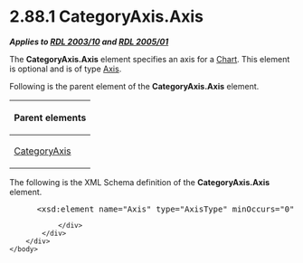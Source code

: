 <html dir="LTR" xmlns:mshelp="http://msdn.microsoft.com/mshelp" xmlns:ddue="http://ddue.schemas.microsoft.com/authoring/2003/5" xmlns:xlink="http://www.w3.org/1999/xlink" xmlns:tool="http://www.microsoft.com/tooltip">
    <head>
        <meta http-equiv="Content-Type" content="text/html; CHARSET=utf-8"></meta>
        <meta name="save" content="history"></meta>
        <title>2.88.1 CategoryAxis.Axis</title>
        <xml>
            <mshelp:toctitle title="2.88.1 CategoryAxis.Axis"></mshelp:toctitle>
            <mshelp:rltitle title="[MS-RDL]: CategoryAxis.Axis"></mshelp:rltitle>
            <mshelp:keyword index="A" term="bc6b3678-05a4-413e-9b80-931e961a625f"></mshelp:keyword>
            <mshelp:attr name="DCSext.ContentType" value="open specification"></mshelp:attr>
            <mshelp:attr name="AssetID" value="bc6b3678-05a4-413e-9b80-931e961a625f"></mshelp:attr>
            <mshelp:attr name="TopicType" value="kbRef"></mshelp:attr>
            <mshelp:attr name="DCSext.Title" value="[MS-RDL]: CategoryAxis.Axis" />
        </xml>
    </head>
    <body>
        <div id="header">
            <h1 class="heading">2.88.1 CategoryAxis.Axis</h1>
        </div>
        <div id="mainSection">
            <div id="mainBody">
                <div id="allHistory" class="saveHistory"></div>
                <div id="sectionSection0" class="section" name="collapseableSection">
                    

<p><b><i>Applies to </i></b><a href="a7e2ad00-07c8-4f6d-80ab-3ad55df7b233.htm"><b><i>RDL 2003/10</i></b></a><b>
<i>and </i></b><a href="3ebe2912-4958-4832-b391-cad1f5e13338.htm"><b><i>RDL 2005/01</i></b></a></p>

<p>The <b>CategoryAxis.Axis</b> element specifies an axis for a
<a href="b0ab5524-7eb2-47a7-a4d3-230f5c8c5526.htm">Chart</a>. This element is
optional and is of type <a href="2bfb943e-7cfe-41c1-baa4-5739a99a341b.htm">Axis</a>.</p>

<p>Following is the parent element of the <b>CategoryAxis.Axis</b>
element.</p>

<table>
 <thead>
  <tr>
   <th>
   <p>Parent elements</p>
   </th>
  </tr>
 </thead>
 <tr>
  <td>
  <p><a href="25398c2e-1c5f-43a4-bc6f-0678aa7040ed.htm">CategoryAxis</a></p>
  </td>
 </tr>
</table>

<p>The following is the XML Schema definition of the <b>CategoryAxis.Axis</b>
element.</p>

<dl>
<dd>
<div><pre> &lt;xsd:element name=&quot;Axis&quot; type=&quot;AxisType&quot; minOccurs=&quot;0&quot; /&gt;
</pre></div>
</dd></dl>


                </div>
            </div>
        </div>
    </body>
</html>